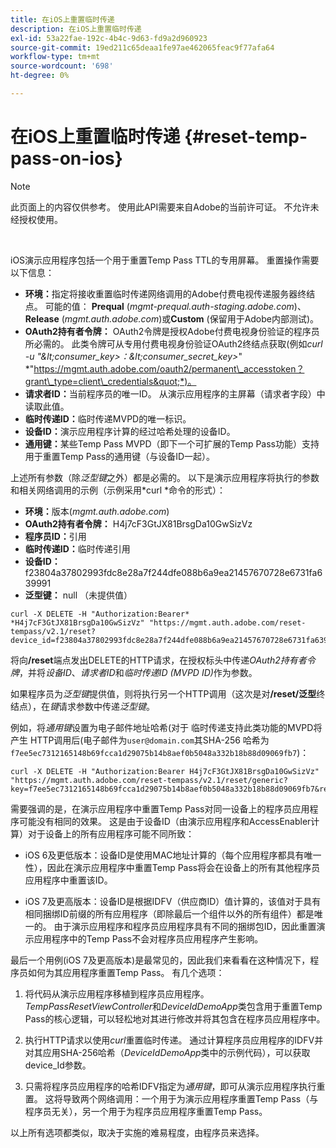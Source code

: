 ```yaml
---
title: 在iOS上重置临时传递
description: 在iOS上重置临时传递
exl-id: 53a22fae-192c-4b4c-9d63-fd9a2d960923
source-git-commit: 19ed211c65deaa1fe97ae462065feac9f77afa64
workflow-type: tm+mt
source-wordcount: '698'
ht-degree: 0%

---
```


# 在iOS上重置临时传递 {#reset-temp-pass-on-ios}

>[!NOTE]
>
>此页面上的内容仅供参考。 使用此API需要来自Adobe的当前许可证。 不允许未经授权使用。

</br>

iOS演示应用程序包括一个用于重置Temp Pass TTL的专用屏幕。 重置操作需要以下信息：

- **环境：**&#x200B;指定将接收重置临时传递网络调用的Adobe付费电视传递服务器终结点。 可能的值： **Prequal** (*mgmt-prequal.auth-staging.adobe.com*)、**Release** (*mgmt.auth.adobe.com*)或&#x200B;**Custom** (保留用于Adobe内部测试)。
- **OAuth2持有者令牌：** OAuth2令牌是授权Adobe付费电视身份验证的程序员所必需的。 此类令牌可从专用付费电视身份验证OAuth2终结点获取(例如&#x200B;*curl -u &quot;\&lt;consumer\_key\>：\&lt;consumer\_secret\_key\>*&quot; *&quot;https://mgmt.auth.adobe.com/oauth2/permanent\_accesstoken？grant\_type=client\_credentials&quot;*)。
- **请求者ID：**&#x200B;当前程序员的唯一ID。 从演示应用程序的主屏幕（请求者字段）中读取此值。
- **临时传递ID：**&#x200B;临时传递MVPD的唯一标识。
- **设备ID：**&#x200B;演示应用程序计算的经过哈希处理的设备ID。
- **通用键：**&#x200B;某些Temp Pass MVPD（即下一个可扩展的Temp Pass功能）支持用于重置Temp Pass的通用键（与设备ID一起）。

上述所有参数（除&#x200B;*泛型键*&#x200B;之外）都是必需的。 以下是演示应用程序将执行的参数和相关网络调用的示例（示例采用*curl *命令的形式）：

- **环境：**&#x200B;版本(*mgmt.auth.adobe.com*)
- **OAuth2持有者令牌：** H4j7cF3GtJX81BrsgDa10GwSizVz
- **程序员ID：**&#x200B;引用
- **临时传递ID：**&#x200B;临时传递引用
- **设备ID：** f23804a37802993fdc8e28a7f244dfe088b6a9ea21457670728e6731fa639991
- **泛型键：** null （未提供值）

```curl
curl -X DELETE -H "Authorization:Bearer* *H4j7cF3GtJX81BrsgDa10GwSizVz" "https://mgmt.auth.adobe.com/reset-tempass/v2.1/reset?device_id=f23804a37802993fdc8e28a7f244dfe088b6a9ea21457670728e6731fa639991&requestor_id=REF&mvpd_id=TempPassREF"
```

将向&#x200B;**/reset**&#x200B;端点发出DELETE的HTTP请求，在授权标头中传递&#x200B;*OAuth2持有者令牌*，并将&#x200B;*设备ID*、*请求者ID*&#x200B;和&#x200B;*临时传递ID (MVPD ID)*&#x200B;作为参数。

如果程序员为&#x200B;*泛型键*&#x200B;提供值，则将执行另一个HTTP调用（这次是对&#x200B;**/reset/泛型**&#x200B;终结点），在&#x200B;*键*&#x200B;请求参数中传递&#x200B;*泛型键*。

例如，将&#x200B;*通用键*设置为电子邮件地址哈希(对于
临时传递支持此类功能的MVPD将产生
HTTP调用后(电子邮件为`user@domain.com`其SHA-256
哈希为`f7ee5ec7312165148b69fcca1d29075b14b8aef0b5048a332b18b88d09069fb7`)：

```curl
curl -X DELETE -H "Authorization:Bearer H4j7cF3GtJX81BrsgDa10GwSizVz"
"https://mgmt.auth.adobe.com/reset-tempass/v2.1/reset/generic?key=f7ee5ec7312165148b69fcca1d29075b14b8aef0b5048a332b18b88d09069fb7&requestor_id=REF&mvpd_id=TempPassREF"
```

需要强调的是，在演示应用程序中重置Temp Pass对同一设备上的程序员应用程序可能没有相同的效果。 这是由于设备ID（由演示应用程序和AccessEnabler计算）对于设备上的所有应用程序可能不同所致：

- iOS 6及更低版本：设备ID是使用MAC地址计算的（每个应用程序都具有唯一性），因此在演示应用程序中重置Temp Pass将会在设备上的所有其他程序员应用程序中重置该ID。

- iOS 7及更高版本：设备ID是根据IDFV（供应商ID）值计算的，该值对于具有相同捆绑ID前缀的所有应用程序（即除最后一个组件以外的所有组件）都是唯一的。 由于演示应用程序和程序员应用程序具有不同的捆绑包ID，因此重置演示应用程序中的Temp Pass不会对程序员应用程序产生影响。

最后一个用例(iOS 7及更高版本)是最常见的，因此我们来看看在这种情况下，程序员如何为其应用程序重置Temp Pass。 有几个选项：

1. 将代码从演示应用程序移植到程序员应用程序。 *TempPassResetViewController*&#x200B;和&#x200B;*DeviceIdDemoApp*&#x200B;类包含用于重置Temp Pass的核心逻辑，可以轻松地对其进行修改并将其包含在程序员应用程序中。

1. 执行HTTP请求以使用&#x200B;*curl*&#x200B;重置临时传递。 通过计算程序员应用程序的IDFV并对其应用SHA-256哈希（*DeviceIdDemoApp*&#x200B;类中的示例代码），可以获取device\_Id参数。

1. 只需将程序员应用程序的哈希IDFV指定为&#x200B;*通用键*，即可从演示应用程序执行重置。 这将导致两个网络调用：一个用于为演示应用程序重置Temp Pass（与程序员无关），另一个用于为程序员应用程序重置Temp Pass。

以上所有选项都类似，取决于实施的难易程度，由程序员来选择。
